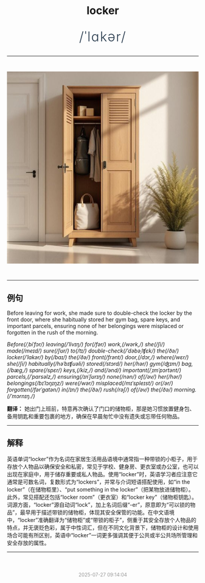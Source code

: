 <div align="center">

# locker

<div style="margin: 30px 0;">
<h1 style="font-size: 2.5em; font-weight: 300; letter-spacing: 2px; margin: 0; color: #2c3e50;">
/ˈlɑkər/
</h1>
</div>

</div>

---

<div align="center" style="margin: 40px 0;">

![locker](images/locker.png)

</div>

---

## 例句

Before leaving for work, she made sure to double-check the locker by the front door, where she habitually stored her gym bag, spare keys, and important parcels, ensuring none of her belongings were misplaced or forgotten in the rush of the morning.

*Before(/ˌbiˈfɔr/) leaving(/ˈlivɪŋ/) for(/fər/) work,(/wərk,/) she(/ʃi/) made(/meɪd/) sure(/ʃʊr/) to(/tɪ/) double-check(/ˈdəbəˌlʧɛk/) the(/ðə/) locker(/ˈlɑkər/) by(/baɪ/) the(/ðə/) front(/frənt/) door,(/dɔr,/) where(/wɛr/) she(/ʃi/) habitually(/həˈbɪʧuəli/) stored(/stɔrd/) her(/hər/) gym(/ʤɪm/) bag,(/bæg,/) spare(/spɛr/) keys,(/kiz,/) and(/ənd/) important(/ˌɪmˈpɔrtənt/) parcels,(/ˈpɑrsəlz,/) ensuring(/ɪnˈʃʊrɪŋ/) none(/nən/) of(/əv/) her(/hər/) belongings(/bɪˈlɔŋɪŋz/) were(/wər/) misplaced(/mɪˈspleɪst/) or(/ər/) forgotten(/fərˈgɑtən/) in(/ɪn/) the(/ðə/) rush(/rəʃ/) of(/əv/) the(/ðə/) morning.(/ˈmɔrnɪŋ./)*

**翻译：** 她出门上班前，特意再次确认了门口的储物柜，那是她习惯放置健身包、备用钥匙和重要包裹的地方，确保在早晨匆忙中没有遗失或忘带任何物品。

---

## 解释

英语单词“locker”作为名词在家居生活用品语境中通常指一种带锁的小柜子，用于存放个人物品以确保安全和私密，常见于学校、健身房、更衣室或办公室，也可以出现在家庭中，用于储存重要或私人物品。使用“locker”时，英语学习者应注意它通常是可数名词，复数形式为“lockers”，并常与介词短语搭配使用，如“in the locker”（在储物柜里）、“put something in the locker”（把某物放进储物柜）。此外，常见搭配还包括“locker room”（更衣室）和“locker key”（储物柜钥匙）。词源方面，“locker”源自动词“lock”，加上名词后缀“-er”，原意即为“可以锁的物品”，最早用于描述带锁的储物柜，体现其安全保管的功能。在中文语境中，“locker”准确翻译为“储物柜”或“带锁的柜子”，侧重于其安全存放个人物品的特点，并无褒贬色彩，属于中性词汇，但在不同文化背景下，储物柜的设计和使用场合可能有所区别，英语中“locker”一词更多强调其便于公共或半公共场所管理和安全存放的属性。


---

<div align="center" style="margin-top: 50px;">
<small style="color: #999; font-size: 0.9em;">2025-07-27 09:14:04</small>
</div>
